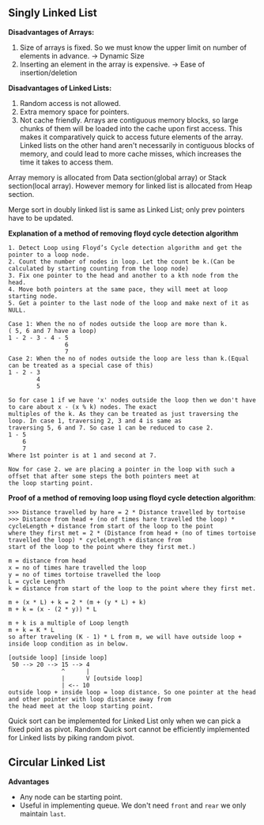 Singly Linked List
--

**Disadvantages of Arrays:**
1. Size of arrays is fixed. So we must know the upper limit on number of elements in advance. -> Dynamic Size
2. Inserting an element in the array is expensive. -> Ease of insertion/deletion

**Disadvantages of Linked Lists:**
1. Random access is not allowed.
2. Extra memory space for pointers.
3. Not cache friendly. Arrays are contiguous memory blocks, so large chunks of them will be loaded into the cache upon 
first access. This makes it comparatively quick to access future elements of the array. Linked lists on the other hand 
aren't necessarily in contiguous blocks of memory, and could lead to more cache misses, which increases the time it 
takes to access them.

Array memory is allocated from Data section(global array) or Stack section(local array). However memory for linked list
is allocated from Heap section.

Merge sort in doubly linked list is same as Linked List; only prev pointers have to be updated.

**Explanation of a method of removing floyd cycle detection algorithm**
```
1. Detect Loop using Floyd’s Cycle detection algorithm and get the pointer to a loop node.
2. Count the number of nodes in loop. Let the count be k.(Can be calculated by starting counting from the loop node)
3. Fix one pointer to the head and another to a kth node from the head.
4. Move both pointers at the same pace, they will meet at loop starting node.
5. Get a pointer to the last node of the loop and make next of it as NULL.

Case 1: When the no of nodes outside the loop are more than k. 
( 5, 6 and 7 have a loop)
1 - 2 - 3 - 4 - 5
                6
                7 
Case 2: When the no of nodes outside the loop are less than k.(Equal can be treated as a special case of this)
1 - 2 - 3
        4
        5
        
So for case 1 if we have 'x' nodes outside the loop then we don't have to care about x - (x % k) nodes. The exact 
multiples of the k. As they can be treated as just traversing the loop. In case 1, traversing 2, 3 and 4 is same as 
traversing 5, 6 and 7. So case 1 can be reduced to case 2.
1 - 5
    6
    7
Where 1st pointer is at 1 and second at 7.

Now for case 2. we are placing a pointer in the loop with such a offset that after some steps the both pointers meet at 
the loop starting point.
```

**Proof of a method of removing loop using floyd cycle detection algorithm**:
```
>>> Distance travelled by hare = 2 * Distance travelled by tortoise
>>> Distance from head + (no of times hare travelled the loop) * cycleLength + distance from start of the loop to the point
where they first met = 2 * (Distance from head + (no of times tortoise travelled the loop) * cycleLength + distance from
start of the loop to the point where they first met.)

m = distance from head
x = no of times hare travelled the loop
y = no of times tortoise travelled the loop
L = cycle Length
k = distance from start of the loop to the point where they first met.
 
m + (x * L) + k = 2 * (m + (y * L) + k)
m + k = (x - (2 * y)) * L

m + k is a multiple of Loop length
m + k = K * L
so after traveling (K - 1) * L from m, we will have outside loop + inside loop condition as in below.

[outside loop] [inside loop]
 50 --> 20 --> 15 --> 4
               ^      |
               |      V [outside loop]
               | <-- 10
outside loop + inside loop = loop distance. So one pointer at the head and other pointer with loop distance away from
the head meet at the loop starting point.
```

Quick sort can be implemented for Linked List only when we can pick a fixed point as pivot. Random Quick sort cannot be 
efficiently implemented for Linked lists by piking random pivot.

Circular Linked List
--
**Advantages**
* Any node can be starting point.
* Useful in implementing queue. We don't need `front` and `rear` we only maintain `last`.
